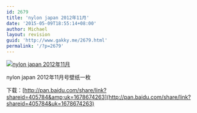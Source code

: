 ```yaml
---
id: 2679
title: 'nylon japan 2012年11月'
date: '2015-05-09T18:55:14+08:00'
author: Michael
layout: revision
guid: 'http://www.gakky.me/2679.html'
permalink: '/?p=2679'
---
```


[![nylon japan 2012年11月](http://www.yui-aragaki.org/wp-content/uploads/img/E7359EF6C2B026B0B1EE33C146B1DE5F_B500_900_500_281.jpeg)](http://www.yui-aragaki.org/wp-content/uploads/img/E7359EF6C2B026B0B1EE33C146B1DE5F_B1280_1280_1280_720.jpeg)

nylon japan 2012年11月号壁纸一枚

下载：[http://pan.baidu.com/share/link?shareid=405784&amp;uk=1678674263](http://pan.baidu.com/share/link?shareid=405784&uk=1678674263)